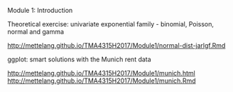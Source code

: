 Module 1: Introduction

Theoretical exercise: univariate exponential family - binomial, Poisson, normal and gamma

<http://mettelang.github.io/TMA4315H2017/Module1/normal-dist-jarlgf.Rmd>


ggplot: smart solutions with the Munich rent data

<http://mettelang.github.io/TMA4315H2017/Module1/munich.html>
<http://mettelang.github.io/TMA4315H2017/Module1/munich.Rmd>


